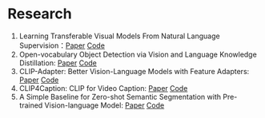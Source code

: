 # Research
1. Learning Transferable Visual Models From Natural Language Supervision：[Paper](https://arxiv.org/abs/2103.00020) [Code](https://github.com/openai/CLIP)
2. Open-vocabulary Object Detection via Vision and Language Knowledge Distillation: [Paper](https://arxiv.org/abs/2104.13921) [Code](https://github.com/tensorflow/tpu/tree/master/models/official/detection/projects/vild)
3. CLIP-Adapter: Better Vision-Language Models with Feature Adapters: [Paper](https://arxiv.org/abs/2110.04544) [Code](https://github.com/gaopengcuhk/clip-adapter)
4. CLIP4Caption: CLIP for Video Caption: [Paper](https://arxiv.org/abs/2110.06615) [Code]()
5. A Simple Baseline for Zero-shot Semantic Segmentation with Pre-trained Vision-language Model: [Paper](https://arxiv.org/abs/2112.14757) [Code](https://github.com/MendelXu/zsseg.baseline)

